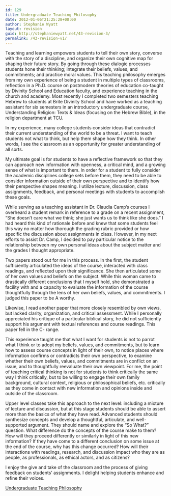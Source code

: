 ```yaml
---
id: 129
title: Undergraduate Teaching Philosophy
date: 2012-01-06T21:25:28+00:00
author: Stephanie Wyatt
layout: revision
guid: http://stephaniewyatt.net/43-revision-3/
permalink: /43-revision-v1/
---
```

Teaching and learning empowers students to tell their own story, converse with the story of a discipline, and organize their own cognitive map for shaping their future story. By going through these dialogic processes students hone their thinking; integrate their beliefs, values, and commitments; and practice moral values. This teaching philosophy emerges from my own experience of being a student in multiple types of classrooms, reflection in a Ph.D. course on postmodern theories of education co-taught by Divinity School and Education faculty, and experience teaching in the church and academy. Most recently I completed two semesters teaching Hebrew to students at Brite Divinity School and have worked as a teaching assistant for six semesters in an introductory undergraduate course, Understanding Religion: Texts &amp; Ideas (focusing on the Hebrew Bible), in the religion department at TCU.

In my experience, many college students consider ideas that contradict their current understanding of the world to be a threat. I want to teach students not what to think, but help them shape how they think. In other words, I see the classroom as an opportunity for greater understanding of all sorts.

My ultimate goal is for students to have a reflective framework so that they can approach new information with openness, a critical mind, and a growing sense of what is important to them. In order for a student to fully consider the academic disciplines college sets before them, they need to be able to consider information outside of their own perspective and to identify how their perspective shapes meaning. I utilize lecture, discussion, class assignments, feedback, and personal meetings with students to accomplish these goals.

While serving as a teaching assistant in Dr. Claudia Camp’s courses I overheard a student remark in reference to a grade on a recent assignment, “She doesn’t care what we think; she just wants us to think like she does.” I had heard this kind of rationale before and knew that some students feel this way no matter how thorough the grading rubric provided or how specific the discussion about assignments in class. However, in my next efforts to assist Dr. Camp, I decided to pay particular notice to the relationship between my own personal ideas about the subject matter and the grades I thought appropriate.

Two papers stood out for me in this process. In the first, the student sufficiently articulated the ideas of the course, interacted with class readings, and reflected upon their significance. She then articulated some of her own values and beliefs on the subject. While this woman came to drastically different conclusions that I myself hold, she demonstrated a facility with and a capacity to evaluate the information of the course thoughtfully through the lens of her own beliefs, values, and commitments. I judged this paper to be A worthy.

Likewise, I read another paper that more closely resembled by own views, but lacked clarity, organization, and critical assessment. While I personally appreciated his critique of a particular biblical story, he did not sufficiently support his argument with textual references and course readings. This paper fell in the C- range.

This experience taught me that what I want for students is not to parrot what I think or to adopt my beliefs, values, and commitments, but to learn how to assess course concepts in light of their own, to notice places where information confirms or contradicts their own perspective, to examine whether their own beliefs, values, and commitments are in conflict on an issue, and to thoughtfully reevaluate their own viewpoint. For me, the point of teaching critical thinking is not for students to think critically the same way I think critically, but to be willing to engage their own family background, cultural context, religious or philosophical beliefs, etc. critically as they come in contact with new information and opinions inside and outside of the classroom.

Upper level classes take this approach to the next level: including a mixture of lecture and discussion, but at this stage students should be able to assert more than the basics of what they have read. Advanced students should synthesize concepts and develop a thoughtful, articulate, and well-supported argument. They should name and explore the “So What?” question. What difference do the concepts of the course make to them? How will they proceed differently or similarly in light of this new information? If they have come to a different conclusion on some issue at the end of the course, why has this change occurred? How will their interactions with readings, research, and discussion impact who they are as people, as professionals, as ethical actors, and as citizens?

I enjoy the give and take of the classroom and the process of giving feedback on students’ assignments. I delight helping students enhance and refine their voices.

<a title="Click here to Download Stephanie's Undergraduate Teaching Philosophy as a 52kb PDF" href="http://stephaniewyatt.net/wp-content/uploads/Stephanie_Wyatt_Undergraduate_Teaching_Philosophy.pdf" target="_blank">Undergraduate Teaching Philosophy</a>